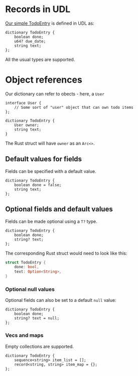 # Records in UDL

[Our simple TodoEntry](../types/records.md) is defined in UDL as:

```idl
dictionary TodoEntry {
    boolean done;
    u64? due_date;
    string text;
};
```

All the usual types are supported.

# Object references

Our dictionary can refer to obects - here, a `User`

```idl
interface User {
    // Some sort of "user" object that can own todo items
};

dictionary TodoEntry {
    User owner;
    string text;
}
```

The Rust struct will have `owner` as an `Arc<>`.

## Default values for fields

Fields can be specified with a default value.

```idl
dictionary TodoEntry {
    boolean done = false;
    string text;
};
```

## Optional fields and default values

Fields can be made optional using a `T?` type.

```idl
dictionary TodoEntry {
    boolean done;
    string? text;
};
```

The corresponding Rust struct would need to look like this:

```rust
struct TodoEntry {
    done: bool,
    text: Option<String>,
}
```

### Optional null values

Optional fields can also be set to a default `null` value:

```idl
dictionary TodoEntry {
    boolean done;
    string? text = null;
};
```

### Vecs and maps

Empty collections are supported.

```idl
dictionary TodoEntry {
    sequence<string> item_list = [];
    record<string, string> item_map = {};
};
```

